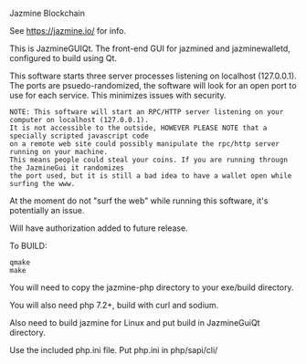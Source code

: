 Jazmine Blockchain

See https://jazmine.io/ for info.

This is JazmineGUIQt. The front-end GUI for jazmined and jazminewalletd, configured to build using Qt.

This software starts three server processes listening on localhost (127.0.0.1). The ports are psuedo-randomized, 
the software will look for an open port to use for each service. This minimizes issues with security.


```
NOTE: This software will start an RPC/HTTP server listening on your computer on localhost (127.0.0.1). 
It is not accessible to the outside, HOWEVER PLEASE NOTE that a specially scripted javascript code 
on a remote web site could possibly manipulate the rpc/http server running on your machine. 
This means people could steal your coins. If you are running througn the JazmineGui it randomizes
the port used, but it is still a bad idea to have a wallet open while surfing the www.
```

At the moment do not "surf the web" while running this software, it's potentially an issue. 

Will have authorization added to future release.



To BUILD:

```
qmake
make
```

You will need to copy the jazmine-php directory to your exe/build directory.

You will also need php 7.2+, build with curl and sodium.

Also need to build jazmine for Linux and put build in JazmineGuiQt directory.

Use the included php.ini file. Put php.ini in php/sapi/cli/




